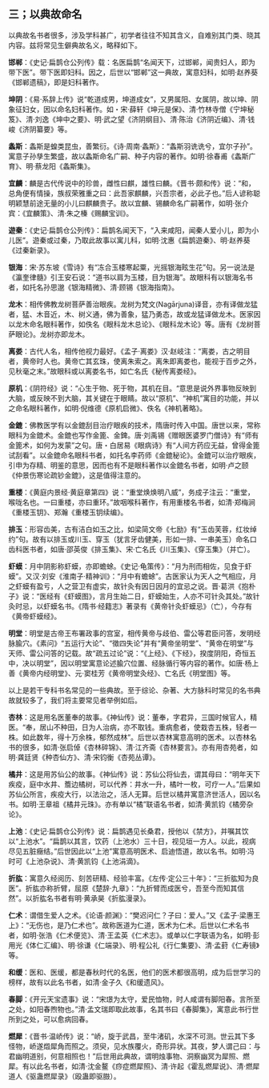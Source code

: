 ## 三；以典故命名

以典故名书者很多，涉及学科甚广，初学者往往不知其含义，自难别其门类、晓其内容。兹将常见生僻典故名义，略释如下。

**邯郸**：《史记·扁鹊仓公列传》载：名医扁鹊“名闻天下，过邯郸，闻贵妇人，即为带下医”。带下医即妇科。因之，后世以“邯郸”这一典故，寓意妇科，如明·赵养葵《邯郸遗稿》，即是妇科著作。

**坤阴**：《易·系辞上传》说“乾道成男，坤道成女”，又男属阳、女属阴，故以坤、阴象征妇女，因以命名妇科著作。如・宋·薛轩《坤元是保》、清·竹林寺僧《宁坤秘笈》、清·刘逸《坤中之要》、明·武之望《济阴纲目》、清·陈治《济阴近编》、清·钱峻《济阴纂要》等。

**螽斯**：螽斯是蝗类昆虫，善繁衍。《诗·周南·螽斯》：“螽斯羽诜诜兮，宜尔子孙”。寓意子孙孳生繁盛，故以螽斯命名广嗣、种子内容的著作。如明·徐春甫《螽斯广育》、明·蔡龙阳《螽斯集》。

**宜麟**：麟是古代传说中的珍兽，雌性曰麒，雄性曰麟。《晋书·颇和传》说：“和，总角便有情操，族叔荣雅重之曰：此吾家麒麟，兴吾宗者，必此子也。”后人谚称聪明颖慧前途无量的小儿曰麒麟贵子。故以宜麟、锡麟命名广嗣著作，如明·张介宾：《宜麟策》、清·朱之榛《赐麟宝训》。

**遊秦**：《史记·扁鹊仓公列传》：扁鹊名闻天下，“入来咸阳，闻秦人爱小儿，即为小儿医”。遊秦或过秦，乃取此故事以寓儿科，如明·沈惠《扁鹊遊秦》、明·赵养葵《过秦新录》。

**银海**：宋·苏东坡《雪诗》有“冻合玉楼寒起粟，光摇银海眩生花”句。另一说法是《瀛奎律髓》引王安石说：“道书以肩为玉楼，目为银海”。故眼科有以银海名书者，如托名孙思邈《银海精微》、清·顾锡《银海指南》。

**龙木**：相传佛教龙树菩萨善治眼疾。龙树为梵文(Nagārjuna)译音，亦有译做龙猛者，猛、木音近，木、树义通，佛为善象，猛乃勇态，故或龙猛译做龙木。医家因以龙木命名眼科著作，如佚名《眼科龙木总论》、《眼科龙木论》等。唐有《龙树菩萨眼论》。龙树亦即龙木。

**离娄**：古代人名，相传他视力最好。《孟子·离娄》汉·赵岐注：“离娄，古之明目者，黄帝时人也。黄帝亡其玄珠，使离朱索之。离朱即离娄也，能视于百步之外，见秋毫之末。”故眼科或以离娄名书，如亡名氏《秘传离娄经》。

**原机**：《阴符经》说：“心生于物、死于物，其机在目。“意思是说外界事物反映到大脑，或反映不到大脑，其关键在于眼睛。故以“原机”、“神机”寓目的功能，并以之命名眼科著作，如明·倪维德《原机启微》、佚名《神机著略》。

**金鎞**：佛教医学有以金鎞刮目治疗眼疾的技术，隋唐时传入中国。唐世以来，常称眼科为金鎞术。金鎞也写作金篦、金錍。唐·刘禹锡《赠眼医婆罗门僧诗》有“师有金篦术，如何为发蒙”之句。唐・白居易《眼病诗》有“人间方药应无益，曾得金篦试刮看”。以金鎞命名眼科书者，如托名李药师《金鎞秘论》。金鎞可以治疗眼疾，引申为存精、明鉴的意思，因而也有不是眼科著作以金鎞名书者，如明·卢之颐《仲景伤寒论疏钞金鎞》，这是值得注意的。

**重楼**：《黄庭内景经·黄庭章第四》说：“重堂焕焕明八威”，务成子注云：“重堂，喉咙名也。一曰重楼，亦曰重环。”故咽喉科著作，有用重楼名书者，如清·郑梅涧《重楼玉钥》、郑瀚《重楼玉钥续编》。

**排玉**：形容齿美，古有洁白如玉之比，如梁简文帝《七励》有“玉齿芙蓉，红妆绰约”句。故有以排玉或川玉、穿玉（犹言牙齿健美，形如一排、一串美玉）命名口齿科医书者，如唐·邵英俊《排玉集》、宋·亡名氏《川玉集》、《穿玉集》（并亡）。

**虾蟆**：月中阴影称虾蟆，亦即蟾蜍。《史记·龟策传》：“月为刑而相佐，见食于虾蟆”。又汉·刘安《淮南子·精神训》：“月中有蟾蜍”。古医家认为天人之气相应，月之虾蟆有盈亏，人之营卫有虚实，故针灸有因日因月的宜忌之说。晋·葛洪《抱朴子》说：“医经有《虾蟆图》，言月生始二日，虾蟆始生，人亦不可针灸其处。”故针灸时忌，以虾蟆名书。《隋书·经籍志》著录有《黄帝针灸虾蟆忌》（亡），今存有《黄帝虾蟆经》。

**明堂**：明堂是古帝王布署政事的宫室，相传黄帝与歧伯、雷公等君臣问答，发明经脉腧穴。《素问》“五运行大论”、“徵四失论”并有“黄帝坐明堂”、“黄帝在明堂”与天师、雷公问答的记载。故“疏五过论”说：“《上经》、《下经》，揆度阴阳，奇恒五中，决以明堂”，因以明堂寓意论述腧穴位置、经脉循行等内容的著作。如唐·杨上善《黄帝内经明堂》、元·窦桂芳《黄帝明堂灸经》、亡名氏《明堂图》等。

以上是若干专科书名常见的一些典故。至于综论、杂著、大方脉科时常见的名书典故就较多了，我们将主要常见者举例如后。

**杏林**：这是用名医董奉的故事。《神仙传》说：董奉，字君异，三国时候官人，精医。“奉，居山不种田，日为人治病，亦不取钱。重病愈者，使栽杏五株，轻者一株。如此数年，得十万余株，郁然成林”。后世以杏林寓意高明的医术。以杏林名书的很多，如清·张启倬《杏林碎锦》、清·江齐斋《杏林要言》。亦有用杏苑者，如明·龚廷贤《种杏仙方》、清·宋钧衡《杏苑丛谭》。

**橘井**：这是用苏仙公的故事。《神仙传》说：苏仙公将仙去，谓其母曰：“明年天下疾疫，庭中水井、簷边橘树，可以代养：井水一升，橘叶一枚，可疗一人。”后果如苏仙公所言，疾疫大行，以法治之，活人无算。后世以橘井寓意济世活人，因以名书。如明·王章祖《橘井元珠》。亦有单以“橘”联语名书者，如清·黄凯钧《橘旁杂论》。

**上池**：《史记·扁鹊仓公列传》说：扁鹊遇见长桑君，授他以《禁方》，并嘱其饮以“上池水”。“扁鹊以其言，饮药（上池水）三十日，视见垣一方人。以此，视病尽见五脏癥结。”后世因此以“上池”寓意高明医术、启迪悟道，故以名书。如明·冯时可《上池杂说》、清·黄凯钧《上池涓滴》。

**折肱**：寓意久经阅历、刻苦研精、经验丰富。《左传·定公三十年》：“三折肱知为良医”。折肱亦称折臂，屈原《楚辞·九章》：“九折臂而成医兮，吾至今而知其信然”。以折肱名书者有明·黄承昊《折肱漫录》。

**仁术**：谓借生爱人之术。《论语·颜渊》：“樊迟问仁？子曰：爱人。”又《孟子·梁惠王上》：“无伤也，是乃仁术也”。故称医道为仁道，医术为仁术。后世以仁术名书者，如明·张浩《仁术便览》、清·王孟英《仁术志》。或单以仁字联语为名，如明·彭用光《体仁汇编》、明·徐谦《仁端录》、明·程公礼《行仁集要》、清·孟葑《仁寿镜》等。

**和缓**：医和、医缓，都是春秋时代的名医，他们的医术都很高明，成为后世学习的榜样，故有以此名书者，如清·金子久《和缓遗风》。

**春脚**：《开元天宝遗事》说：“宋璟为太守，爱民恤物，时人咸谓有脚阳春。言所至之处，如阳春煦物也。”清·孟文瑞即取此故事，名其书曰《春脚集》，寓意此书行世所到之处，可以愈病回春。

**燃犀**：《晋书·温峤传》说：“峤，旋于武昌，至牛渚矶，水深不可测。世云其下多怪物，峤遂燬犀角而照之。须臾，见水族覆火，奇形异状。其夜，梦人谓己曰：与君幽明道别，何意相照也！”后世用此典故，谓明烛事物、洞察幽冥为犀照、燃犀。有以此名书者，如清·沈金鳌《痧症燃犀照》、清·许起《霍乱燃犀说》、清·燃犀道人《驱蛊燃犀录》（殴蛊即驱臌）。
